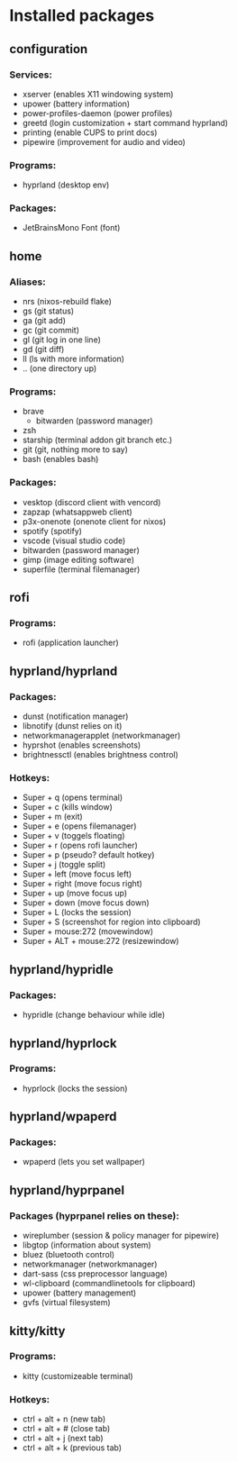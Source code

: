 # Installed packages

## configuration

### Services:
- xserver (enables X11 windowing system)
- upower (battery information)
- power-profiles-daemon (power profiles)
- greetd (login customization + start command hyprland)
- printing (enable CUPS to print docs)
- pipewire (improvement for audio and video)

### Programs:
- hyprland (desktop env)

### Packages:
- JetBrainsMono Font (font)

## home

### Aliases:
- nrs (nixos-rebuild flake)
- gs (git status)
- ga (git add)
- gc (git commit)
- gl (git log in one line)
- gd (git diff)
- ll (ls with more information)
- .. (one directory up)

### Programs:
- brave 
    - bitwarden (password manager)
- zsh
- starship (terminal addon git branch etc.)
- git (git, nothing more to say)
- bash (enables bash)

### Packages:
- vesktop (discord client with vencord)
- zapzap (whatsappweb client)
- p3x-onenote (onenote client for nixos)
- spotify (spotify)
- vscode (visual studio code)
- bitwarden (password manager)
- gimp (image editing software)
- superfile (terminal filemanager)

## rofi
### Programs:
- rofi (application launcher)

## hyprland/hyprland
### Packages:
- dunst (notification manager)
- libnotify (dunst relies on it)
- networkmanagerapplet (networkmanager)
- hyprshot (enables screenshots)
- brightnessctl (enables brightness control)
### Hotkeys:
- Super + q (opens terminal)
- Super + c (kills window)
- Super + m (exit)
- Super + e (opens filemanager)
- Super + v (toggels floating)
- Super + r (opens rofi launcher)
- Super + p (pseudo? default hotkey)
- Super + j (toggle split)
- Super + left (move focus left)
- Super + right (move focus right)
- Super + up (move focus up)
- Super + down (move focus down)
- Super + L (locks the session)
- Super + S (screenshot for region into clipboard)
- Super + mouse:272 (movewindow)
- Super + ALT + mouse:272 (resizewindow)

## hyprland/hypridle
### Packages:
- hypridle (change behaviour while idle)

## hyprland/hyprlock
### Programs:
- hyprlock (locks the session)

## hyprland/wpaperd
### Packages:
- wpaperd (lets you set wallpaper)

## hyprland/hyprpanel
### Packages (hyprpanel relies on these):
- wireplumber (session & policy manager for pipewire)
- libgtop (information about system)
- bluez (bluetooth control)
- networkmanager (networkmanager)
- dart-sass (css preprocessor language)
- wl-clipboard (commandlinetools for clipboard)
- upower (battery management)
- gvfs (virtual filesystem)

## kitty/kitty
### Programs:
- kitty (customizeable terminal)

### Hotkeys:
- ctrl + alt + n (new tab)
- ctrl + alt + # (close tab)
- ctrl + alt + j (next tab)
- ctrl + alt + k (previous tab)
